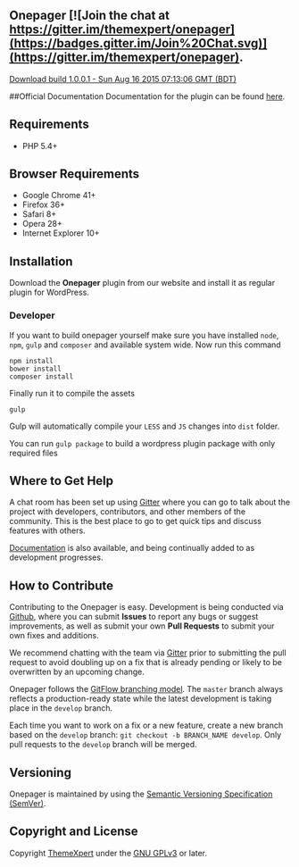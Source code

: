 ## Onepager [![Join the chat at https://gitter.im/themexpert/onepager](https://badges.gitter.im/Join%20Chat.svg)](https://gitter.im/themexpert/onepager). 
[Download build 1.0.0.1 - Sun Aug 16 2015 07:13:06 GMT (BDT)](https://www.dropbox.com/s/zfgwm0qayfw71sg/tx-onepager.1.0.0.1.zip?dl=1)

##Official Documentation
Documentation for the plugin can be found [here](https://github.com/themexpert/onepager/wiki).

## Requirements
* PHP 5.4+

## Browser Requirements
* Google Chrome 41+
* Firefox 36+
* Safari 8+
* Opera 28+
* Internet Explorer 10+

## Installation

Download the **Onepager** plugin from our website and install it as regular plugin for WordPress.

### Developer
If you want to build onepager yourself make sure you have installed `node`, `npm`, `gulp` and `composer` and available system wide. Now run this command
```
npm install
bower install
composer install
```

Finally run it to compile the assets
```
gulp
```
Gulp will automatically compile your `LESS` and `JS` changes into `dist` folder.

You can run `gulp package` to build a wordpress plugin package with only required files

## Where to Get Help

A chat room has been set up using [Gitter](https://gitter.im/themexpert/onepager) where you can go to talk about the project with developers, contributors, and other members of the community. This is the best place to go to get quick tips and discuss features with others.

[Documentation](http://docs.getonepager.com) is also available, and being continually added to as development progresses.

## How to Contribute

Contributing to the Onepager is easy. Development is being conducted via [Github](http://github.com), where you can submit **Issues** to report any bugs or suggest improvements, as well as submit your own **Pull Requests** to submit your own fixes and additions.

We recommend chatting with the team via [Gitter](https://gitter.im/themexpert/onepager) prior to submitting the pull request to avoid doubling up on a fix that is already pending or likely to be overwritten by an upcoming change.

Onepager follows the [GitFlow branching model](http://nvie.com/posts/a-successful-git-branching-model). The ```master``` branch always reflects a production-ready state while the latest development is taking place in the ```develop``` branch.

Each time you want to work on a fix or a new feature, create a new branch based on the ```develop``` branch: ```git checkout -b BRANCH_NAME develop```. Only pull requests to the ```develop``` branch will be merged.

## Versioning

Onepager is maintained by using the [Semantic Versioning Specification (SemVer)](http://semver.org).

## Copyright and License

Copyright [ThemeXpert](http://www.themexpert.com) under the [GNU GPLv3](http://www.gnu.org/licenses/gpl.html) or later.
